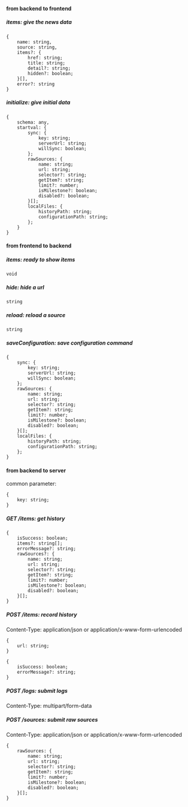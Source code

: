 #### from backend to frontend

##### items: give the news data

```
{
    name: string,
    source: string,
    items?: {
        href: string;
        title: string;
        detail?: string;
        hidden?: boolean;
    }[],
    error?: string
}
```

##### initialize: give initial data

```
{
    schema: any,
    startval: {
        sync: {
            key: string;
            serverUrl: string;
            willSync: boolean;
        };
        rawSources: {
            name: string;
            url: string;
            selector?: string;
            getItem?: string;
            limit?: number;
            isMilestone?: boolean;
            disabled?: boolean;
        }[];
        localFiles: {
            historyPath: string;
            configurationPath: string;
        };
    }
}
```

#### from frontend to backend

##### items: ready to show items

```
void
```

##### hide: hide a url

```
string
```

##### reload: reload a source

```
string
```

##### saveConfiguration: save configuration command

```
{
    sync: {
        key: string;
        serverUrl: string;
        willSync: boolean;
    };
    rawSources: {
        name: string;
        url: string;
        selector?: string;
        getItem?: string;
        limit?: number;
        isMilestone?: boolean;
        disabled?: boolean;
    }[];
    localFiles: {
        historyPath: string;
        configurationPath: string;
    };
}
```

#### from backend to server

common parameter:

```
{
    key: string;
}
```

##### GET /items: get history

```
{
    isSuccess: boolean;
    items?: string[];
    errorMessage?: string;
    rawSources?: {
        name: string;
        url: string;
        selector?: string;
        getItem?: string;
        limit?: number;
        isMilestone?: boolean;
        disabled?: boolean;
    }[];
}
```

##### POST /items: record history

Content-Type: application/json or application/x-www-form-urlencoded

```
{
    url: string;
}
```

```
{
    isSuccess: boolean;
    errorMessage?: string;
}
```

##### POST /logs: submit logs

Content-Type: multipart/form-data

##### POST /sources: submit raw sources

Content-Type: application/json or application/x-www-form-urlencoded

```
{
    rawSources: {
        name: string;
        url: string;
        selector?: string;
        getItem?: string;
        limit?: number;
        isMilestone?: boolean;
        disabled?: boolean;
    }[];
}
```
